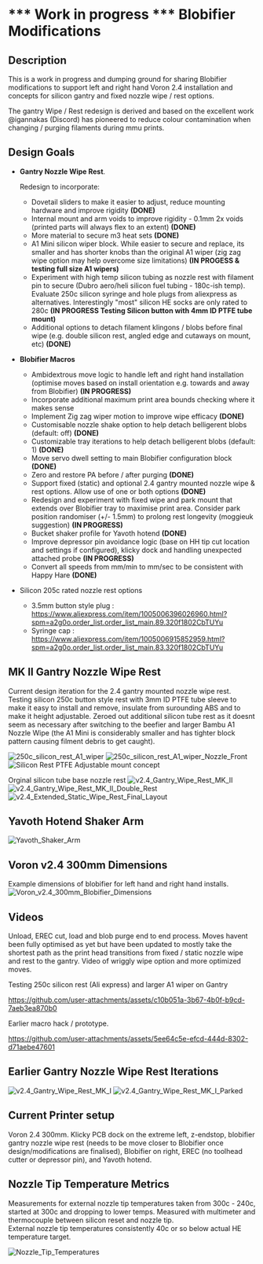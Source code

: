 # *** Work in progress ***  Blobifier Modifications

## Description

This is a work in progress and dumping ground for sharing Blobifier modifications to support left and right hand Voron 2.4 installation and concepts for silicon gantry and fixed nozzle wipe / rest options.

The gantry Wipe / Rest redesign is derived and based on the excellent work @igannakas (Discord) has pioneered to reduce colour contamination when changing / purging filaments during mmu prints.<br />


## Design Goals

- **Gantry Nozzle Wipe Rest**.

  Redesign to incorporate:
  - Dovetail sliders to make it easier to adjust, reduce mounting hardware and improve rigidity **(DONE)**
  - Internal mount and arm voids to improve rigidity - 0.1mm 2x voids (printed parts will always flex to an extent) **(DONE)**
  - More material to secure m3 heat sets **(DONE)**
  - A1 Mini silicon wiper block. While easier to secure and replace, its smaller and has shorter knobs than the original A1 wiper (zig zag wipe option may help overcome size limitations) **(IN PROGESS & testing full size A1 wipers)**
  - Experiment with high temp silicon tubing as nozzle rest with filament pin to secure (Dubro aero/heli silicon fuel tubing - 180c-ish temp). Evaluate 250c silicon syringe and hole plugs from aliexpress as alternatives. Interestingly "most" silicon HE socks are only rated to 280c **(IN PROGRESS Testing Silicon button with 4mm ID PTFE tube mount)**
  - Additional options to detach filament klingons / blobs before final wipe (e.g. double silicon rest, angled edge and cutaways on mount, etc)  **(DONE)**
 
- **Blobifier Macros**
  - Ambidextrous move logic to handle left and right hand installation (optimise moves based on install orientation e.g. towards and away from Blobifier)  **(IN PROGRESS)**
  - Incorporate additional maximum print area bounds checking where it makes sense 
  - Implement Zig zag wiper motion to improve wipe efficacy  **(DONE)**
  - Customisable nozzle shake option to help detach belligerent blobs (default: off)  **(DONE)**
  - Customizable tray iterations to help detach belligerent blobs (default: 1)  **(DONE)**
  - Move servo dwell setting to main Blobifier configuration block  **(DONE)**
  - Zero and restore PA before / after purging  **(DONE)**
  - Support fixed (static) and optional 2.4 gantry mounted nozzle wipe & rest options. Allow use of one or both options  **(DONE)**
  - Redesign and experiment with fixed wipe and park mount that extends over Blobifier tray to maximise print area. Consider park position randomiser (+/- 1.5mm) to prolong rest longevity (moggieuk suggestion)  **(IN PROGRESS)**
  - Bucket shaker profile for Yavoth hotend  **(DONE)**
  - Improve depressor pin avoidance logic (base on HH tip cut location and settings if configured), klicky dock and handling unexpected attached probe **(IN PROGRESS)**
  - Convert all speeds from mm/min to mm/sec to be consistent with Happy Hare  **(DONE)**

- Silicon 205c rated nozzle rest options 
  - 3.5mm button style plug : https://www.aliexpress.com/item/1005006396026960.html?spm=a2g0o.order_list.order_list_main.89.320f1802CbTUYu
  - Syringe cap : https://www.aliexpress.com/item/1005006915852959.html?spm=a2g0o.order_list.order_list_main.83.320f1802CbTUYu

## MK II Gantry Nozzle Wipe Rest

Current design iteration for the 2.4 gantry mounted nozzle wipe rest. Testing silicon 250c button style rest with 3mm ID PTFE tube sleeve to make it easy to install and remove, insulate from surounding ABS and to make it height adjustable. Zeroed out additional silicon tube rest as it doesnt seem as necessary after switching to the beefier and larger Bambu A1 Nozzle Wipe (the A1 Mini is considerably smaller and has tighter block pattern causing filment debris to get caught).

![250c_silicon_rest_A1_wiper](https://github.com/user-attachments/assets/c2528bf4-50ae-4b6f-8aa7-e38035895a0c)
![250c_silicon_rest_A1_wiper_Nozzle_Front](https://github.com/user-attachments/assets/04890cd5-dc0d-408a-bb15-0fdd417d6a0a)
![Silicon Rest PTFE Adjustable mount concept](https://github.com/user-attachments/assets/0228aef8-b8e9-4e1e-862c-06a4a081b1da)

Orginal silicon tube base nozzle rest
![v2.4_Gantry_Wipe_Rest_MK_II](images/v2.4_Gantry_Wipe_Rest_MK_II.png)
![v2.4_Gantry_Wipe_Rest_MK_II_Double_Rest](images/v2.4_Gantry_Wipe_Rest_MK_II_Double_Rest.png)
![v2.4_Extended_Static_Wipe_Rest_Final_Layout](images/v2.4_Extended_Static_Wipe_Rest_Final_Layout.png)

## Yavoth Hotend Shaker Arm

![Yavoth_Shaker_Arm](images/Yavoth_Shaker_Arm.png)

## Voron v2.4 300mm Dimensions

Example dimensions of blobifier for left hand and right hand installs.
![Voron_v2.4_300mm_Blobifier_Dimensions](images/Voron_v2.4_300mm_Blobifier_Dimensions.png)

## Videos

Unload, EREC cut, load and blob purge end to end process. Moves havent been fully optimised as yet but have been updated to mostly take the shortest path as the print head transitions from fixed / static nozzle wipe and rest to the gantry.
Video of wriggly wipe option and more optimized moves.

Testing 250c silicon rest (Ali express) and larger A1 wiper on Gantry


https://github.com/user-attachments/assets/c10b051a-3b67-4b0f-b9cd-7aeb3ea870b0



Earlier macro hack / prototype.

https://github.com/user-attachments/assets/5ee64c5e-efcd-444d-8302-d71aebe47601


## Earlier Gantry Nozzle Wipe Rest Iterations

![v2.4_Gantry_Wipe_Rest_MK_I](images/v2.4_Gantry_Wipe_Rest_MK_I.png)
![v2.4_Gantry_Wipe_Rest_MK_I_Parked](images/v2.4_Gantry_Wipe_Rest_MK_I_Parked.png)


## Current Printer setup
Voron 2.4 300mm. Klicky PCB dock on the extreme left, z-endstop, blobifier gantry nozzle wipe rest (needs to be move closer to Blobifier once design/modifications are finalised), Blobifier on right, EREC (no toolhead cutter or depressor pin), and Yavoth hotend.

## Nozzle Tip Temperature Metrics
Measurements for external nozzle tip temperatures taken from 300c - 240c, started at 300c and dropping to lower temps.  Measured with multimeter and thermocouple between silicon reset and nozzle tip. <br />
External nozzle tip temperatures consistently 40c or so below actual HE temperature target.

![Nozzle_Tip_Temperatures](images/Nozzle_Tip_Temperatures.png)
